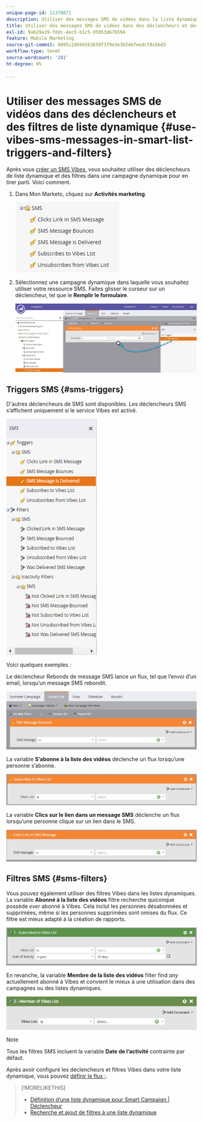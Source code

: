 ```yaml
---
unique-page-id: 11378871
description: Utiliser des messages SMS de vidéos dans la liste dynamique Triggers et filtres - Documents Marketo - Documentation du produit
title: Utiliser des messages SMS de vidéos dans des déclencheurs et des filtres de liste dynamique
exl-id: 9a629a39-fddc-4ec5-b1c5-d5053d676594
feature: Mobile Marketing
source-git-commit: 8895c2db94263659f3f9e3e3b5ebfeedcf8cbbd3
workflow-type: tm+mt
source-wordcount: '281'
ht-degree: 0%

---
```


# Utiliser des messages SMS de vidéos dans des déclencheurs et des filtres de liste dynamique {#use-vibes-sms-messages-in-smart-list-triggers-and-filters}

Après vous [créer un SMS Vibes](/help/marketo/product-docs/mobile-marketing/vibes-sms-messages/create-a-vibes-sms-message.md), vous souhaitez utiliser des déclencheurs de liste dynamique et des filtres dans une campagne dynamique pour en tirer parti. Voici comment.

1. Dans Mon Marketo, cliquez sur **Activités marketing**.

   ![](assets/use-sms-options-in-smart-list-triggers-and-filters-1.png)

1. Sélectionnez une campagne dynamique dans laquelle vous souhaitez utiliser votre ressource SMS. Faites glisser le curseur sur un déclencheur, tel que le **Remplir le formulaire**.

   ![](assets/fills-out-form-pull-over.jpg)

## Triggers SMS {#sms-triggers}

D&#39;autres déclencheurs de SMS sont disponibles. Les déclencheurs SMS s’affichent uniquement si le service Vibes est activé.

![](assets/new-sms-search2.png)

Voici quelques exemples :

Le déclencheur Rebonds de message SMS lance un flux, tel que l’envoi d’un email, lorsqu’un message SMS rebondit.

![](assets/sms-message-bounces-real.jpg)

La variable **S’abonne à la liste des vidéos** déclenche un flux lorsqu’une personne s’abonne.

![](assets/subscribes-to-vibes-list-real.jpg)

La variable **Clics sur le lien dans un message SMS** déclenche un flux lorsqu’une personne clique sur un lien dans le SMS.

![](assets/clicks-link-in-sms-message.jpg)

## Filtres SMS {#sms-filters}

Vous pouvez également utiliser des filtres Vibes dans les listes dynamiques. La variable **Abonné à la liste des vidéos** filtre recherche quiconque possède *ever* abonné à Vibes. Cela inclut les personnes désabonnées et supprimées, même si les personnes supprimées sont omises du flux. Ce filtre est mieux adapté à la création de rapports.

![](assets/subscribed-to-vibes-list-filter-real.jpg)

En revanche, la variable **Membre de la liste des vidéos** filter find _any_ actuellement abonné à Vibes et convient le mieux à une utilisation dans des campagnes ou des listes dynamiques.

![](assets/image001.png)

>[!NOTE]
>
>Tous les filtres SMS incluent la variable **Date de l’activité** contrainte par défaut.

Après avoir configuré les déclencheurs et filtres Vibes dans votre liste dynamique, vous pouvez [définir le flux ;](/help/marketo/product-docs/mobile-marketing/vibes-sms-messages/add-a-flow-step-for-sms.md).

>[!MORELIKETHIS]
>
>* [Définition d’une liste dynamique pour Smart Campaign | Déclencheur](/help/marketo/product-docs/core-marketo-concepts/smart-campaigns/creating-a-smart-campaign/define-smart-list-for-smart-campaign-trigger.md)
>* [Recherche et ajout de filtres à une liste dynamique](/help/marketo/product-docs/core-marketo-concepts/smart-lists-and-static-lists/creating-a-smart-list/find-and-add-filters-to-a-smart-list.md)
